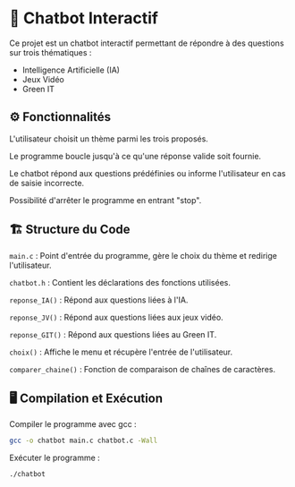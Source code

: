 # 🤖 Chatbot Interactif

Ce projet est un chatbot interactif permettant de répondre à des questions sur trois thématiques :

- Intelligence Artificielle (IA)
- Jeux Vidéo
- Green IT

## ⚙️ Fonctionnalités

L'utilisateur choisit un thème parmi les trois proposés.

Le programme boucle jusqu'à ce qu'une réponse valide soit fournie.

Le chatbot répond aux questions prédéfinies ou informe l'utilisateur en cas de saisie incorrecte.

Possibilité d'arrêter le programme en entrant "stop".

## 🏗️ Structure du Code

`main.c` : Point d'entrée du programme, gère le choix du thème et redirige l'utilisateur.

`chatbot.h` : Contient les déclarations des fonctions utilisées.

`reponse_IA()` : Répond aux questions liées à l'IA.

`reponse_JV()` : Répond aux questions liées aux jeux vidéo.

`reponse_GIT()` : Répond aux questions liées au Green IT.

`choix()` : Affiche le menu et récupère l'entrée de l'utilisateur.

`comparer_chaine()` : Fonction de comparaison de chaînes de caractères.

## 🖥️ Compilation et Exécution

Compiler le programme avec gcc :

```bash
gcc -o chatbot main.c chatbot.c -Wall
```
Exécuter le programme :
```bash
./chatbot
```
